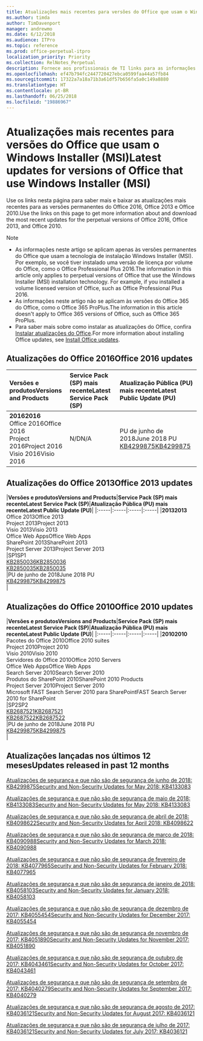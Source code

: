 ```yaml
---
title: Atualizações mais recentes para versões do Office que usam o Windows Installer (MSI)
ms.author: timda
author: TimDavenport
manager: andrewmo
ms.date: 6/12/2018
ms.audience: ITPro
ms.topic: reference
ms.prod: office-perpetual-itpro
localization_priority: Priority
ms.collection: RelNotes_Perpetual
description: Fornece aos profissionais de TI links para as informações de atualização mais recentes para as versões permanentes do Office 2016, Office 2013 e Office 2010
ms.openlocfilehash: ef47b794fc2447720427ebca0599faa44a57fb84
ms.sourcegitcommit: 17322a7a18a71b3a61df57b656fa5a0c149a8880
ms.translationtype: HT
ms.contentlocale: pt-BR
ms.lasthandoff: 06/25/2018
ms.locfileid: "19886967"
---
```

# <a name="latest-updates-for-versions-of-office-that-use-windows-installer-msi"></a><span data-ttu-id="52cd0-103">Atualizações mais recentes para versões do Office que usam o Windows Installer (MSI)</span><span class="sxs-lookup"><span data-stu-id="52cd0-103">Latest updates for versions of Office that use Windows Installer (MSI)</span></span>

<span data-ttu-id="52cd0-104">Use os links nesta página para saber mais e baixar as atualizações mais recentes para as versões permanentes do Office 2016, Office 2013 e Office 2010.</span><span class="sxs-lookup"><span data-stu-id="52cd0-104">Use the links on this page to get more information about and download the most recent updates for the perpetual versions of Office 2016, Office 2013, and Office 2010.</span></span>
  
 
> [!NOTE]
> - <span data-ttu-id="52cd0-p101">As informações neste artigo se aplicam apenas às versões permanentes do Office que usam a tecnologia de instalação Windows Installer (MSI). Por exemplo, se você tiver instalado uma versão de licença por volume do Office, como o Office Professional Plus 2016.</span><span class="sxs-lookup"><span data-stu-id="52cd0-p101">The information in this article only applies to perpetual versions of Office that use the Windows Installer (MSI) installation technology. For example, if you installed a volume licensed version of Office, such as Office Professional Plus 2016.</span></span>
> - <span data-ttu-id="52cd0-107">As informações neste artigo não se aplicam às versões do Office 365 do Office, como o Office 365 ProPlus.</span><span class="sxs-lookup"><span data-stu-id="52cd0-107">The information in this article doesn't apply to Office 365 versions of Office, such as Office 365 ProPlus.</span></span>
> - <span data-ttu-id="52cd0-108">Para saber mais sobre como instalar as atualizações do Office, confira [Instalar atualizações do Office](https://support.office.com/article/2ab296f3-7f03-43a2-8e50-46de917611c5).</span><span class="sxs-lookup"><span data-stu-id="52cd0-108">For more information about installing Office updates, see [Install Office updates](https://support.office.com/article/2ab296f3-7f03-43a2-8e50-46de917611c5).</span></span> 


## <a name="office-2016-updates"></a><span data-ttu-id="52cd0-109">Atualizações do Office 2016</span><span class="sxs-lookup"><span data-stu-id="52cd0-109">Office 2016 updates</span></span>

|<span data-ttu-id="52cd0-110">**Versões e produtos**</span><span class="sxs-lookup"><span data-stu-id="52cd0-110">**Versions and Products**</span></span>|<span data-ttu-id="52cd0-111">**Service Pack (SP) mais recente**</span><span class="sxs-lookup"><span data-stu-id="52cd0-111">**Latest Service Pack (SP)**</span></span>|<span data-ttu-id="52cd0-112">**Atualização Pública (PU) mais recente**</span><span class="sxs-lookup"><span data-stu-id="52cd0-112">**Latest Public Update (PU)**</span></span>|
|:-----|:-----|:-----|
|<span data-ttu-id="52cd0-113">**2016**</span><span class="sxs-lookup"><span data-stu-id="52cd0-113">**2016**</span></span> <br/> <span data-ttu-id="52cd0-114">Office 2016</span><span class="sxs-lookup"><span data-stu-id="52cd0-114">Office 2016</span></span>  <br/> <span data-ttu-id="52cd0-115">Project 2016</span><span class="sxs-lookup"><span data-stu-id="52cd0-115">Project 2016</span></span>  <br/> <span data-ttu-id="52cd0-116">Visio 2016</span><span class="sxs-lookup"><span data-stu-id="52cd0-116">Visio 2016</span></span>  <br/> |<span data-ttu-id="52cd0-117">N/D</span><span class="sxs-lookup"><span data-stu-id="52cd0-117">N/A</span></span>  <br/> |<span data-ttu-id="52cd0-118">PU de junho de 2018</span><span class="sxs-lookup"><span data-stu-id="52cd0-118">June 2018 PU</span></span>  <br/> [<span data-ttu-id="52cd0-119">KB4299875</span><span class="sxs-lookup"><span data-stu-id="52cd0-119">KB4299875</span></span>](https://support.microsoft.com/pt-BR/help/4299875) <br/> |
   
## <a name="office-2013-updates"></a><span data-ttu-id="52cd0-120">Atualizações do Office 2013</span><span class="sxs-lookup"><span data-stu-id="52cd0-120">Office 2013 updates</span></span>

|<span data-ttu-id="52cd0-121">**Versões e produtos**</span><span class="sxs-lookup"><span data-stu-id="52cd0-121">**Versions and Products**</span></span>|<span data-ttu-id="52cd0-122">**Service Pack (SP) mais recente**</span><span class="sxs-lookup"><span data-stu-id="52cd0-122">**Latest Service Pack (SP)**</span></span>|<span data-ttu-id="52cd0-123">**Atualização Pública (PU) mais recente**</span><span class="sxs-lookup"><span data-stu-id="52cd0-123">**Latest Public Update (PU)**</span></span>|
|:-----|:-----|:-----|:-----|
|<span data-ttu-id="52cd0-124">**2013**</span><span class="sxs-lookup"><span data-stu-id="52cd0-124">**2013**</span></span> <br/> <span data-ttu-id="52cd0-125">Office 2013</span><span class="sxs-lookup"><span data-stu-id="52cd0-125">Office 2013</span></span>  <br/> <span data-ttu-id="52cd0-126">Project 2013</span><span class="sxs-lookup"><span data-stu-id="52cd0-126">Project 2013</span></span>  <br/> <span data-ttu-id="52cd0-127">Visio 2013</span><span class="sxs-lookup"><span data-stu-id="52cd0-127">Visio 2013</span></span>  <br/> <span data-ttu-id="52cd0-128">Office Web Apps</span><span class="sxs-lookup"><span data-stu-id="52cd0-128">Office Web Apps</span></span>  <br/> <span data-ttu-id="52cd0-129">SharePoint 2013</span><span class="sxs-lookup"><span data-stu-id="52cd0-129">SharePoint 2013</span></span>  <br/> <span data-ttu-id="52cd0-130">Project Server 2013</span><span class="sxs-lookup"><span data-stu-id="52cd0-130">Project Server 2013</span></span>  <br/> |<span data-ttu-id="52cd0-131">SP1</span><span class="sxs-lookup"><span data-stu-id="52cd0-131">SP1</span></span> <br/> [<span data-ttu-id="52cd0-132">KB2850036</span><span class="sxs-lookup"><span data-stu-id="52cd0-132">KB2850036</span></span>](https://support.microsoft.com/kb/2850036) <br/>[<span data-ttu-id="52cd0-133">KB2850035</span><span class="sxs-lookup"><span data-stu-id="52cd0-133">KB2850035</span></span>](https://support.microsoft.com/kb/2850035) <br/> |<span data-ttu-id="52cd0-134">PU de junho de 2018</span><span class="sxs-lookup"><span data-stu-id="52cd0-134">June 2018 PU</span></span>  <br/> [<span data-ttu-id="52cd0-135">KB4299875</span><span class="sxs-lookup"><span data-stu-id="52cd0-135">KB4299875</span></span>](https://support.microsoft.com/pt-BR/help/4299875) <br/> |
   
## <a name="office-2010-updates"></a><span data-ttu-id="52cd0-136">Atualizações do Office 2010</span><span class="sxs-lookup"><span data-stu-id="52cd0-136">Office 2010 updates</span></span>

|<span data-ttu-id="52cd0-137">**Versões e produtos**</span><span class="sxs-lookup"><span data-stu-id="52cd0-137">**Versions and Products**</span></span>|<span data-ttu-id="52cd0-138">**Service Pack (SP) mais recente**</span><span class="sxs-lookup"><span data-stu-id="52cd0-138">**Latest Service Pack (SP)**</span></span>|<span data-ttu-id="52cd0-139">**Atualização Pública (PU) mais recente**</span><span class="sxs-lookup"><span data-stu-id="52cd0-139">**Latest Public Update (PU)**</span></span>|
|:-----|:-----|:-----|:-----|
|<span data-ttu-id="52cd0-140">**2010**</span><span class="sxs-lookup"><span data-stu-id="52cd0-140">**2010**</span></span> <br/> <span data-ttu-id="52cd0-141">Pacotes do Office 2010</span><span class="sxs-lookup"><span data-stu-id="52cd0-141">Office 2010 suites</span></span>  <br/> <span data-ttu-id="52cd0-142">Project 2010</span><span class="sxs-lookup"><span data-stu-id="52cd0-142">Project 2010</span></span>  <br/> <span data-ttu-id="52cd0-143">Visio 2010</span><span class="sxs-lookup"><span data-stu-id="52cd0-143">Visio 2010</span></span>  <br/> <span data-ttu-id="52cd0-144">Servidores do Office 2010</span><span class="sxs-lookup"><span data-stu-id="52cd0-144">Office 2010 Servers</span></span>  <br/> <span data-ttu-id="52cd0-145">Office Web Apps</span><span class="sxs-lookup"><span data-stu-id="52cd0-145">Office Web Apps</span></span>  <br/> <span data-ttu-id="52cd0-146">Search Server 2010</span><span class="sxs-lookup"><span data-stu-id="52cd0-146">Search Server 2010</span></span>  <br/> <span data-ttu-id="52cd0-147">Produtos do SharePoint 2010</span><span class="sxs-lookup"><span data-stu-id="52cd0-147">SharePoint 2010 Products</span></span>  <br/> <span data-ttu-id="52cd0-148">Project Server 2010</span><span class="sxs-lookup"><span data-stu-id="52cd0-148">Project Server 2010</span></span>  <br/> <span data-ttu-id="52cd0-149">Microsoft FAST Search Server 2010 para SharePoint</span><span class="sxs-lookup"><span data-stu-id="52cd0-149">FAST Search Server 2010 for SharePoint</span></span>  <br/> |<span data-ttu-id="52cd0-150">SP2</span><span class="sxs-lookup"><span data-stu-id="52cd0-150">SP2</span></span> <br/>[<span data-ttu-id="52cd0-151">KB2687521</span><span class="sxs-lookup"><span data-stu-id="52cd0-151">KB2687521</span></span>](https://support.microsoft.com/kb/2687521) <br/> [<span data-ttu-id="52cd0-152">KB2687522</span><span class="sxs-lookup"><span data-stu-id="52cd0-152">KB2687522</span></span>](https://support.microsoft.com/kb/2687522) <br/> |<span data-ttu-id="52cd0-153">PU de junho de 2018</span><span class="sxs-lookup"><span data-stu-id="52cd0-153">June 2018 PU</span></span> <br/>[<span data-ttu-id="52cd0-154">KB4299875</span><span class="sxs-lookup"><span data-stu-id="52cd0-154">KB4299875</span></span>](https://support.microsoft.com/pt-BR/help/4299875) <br/>|
   

   
## <a name="updates-released-in-past-12-months"></a><span data-ttu-id="52cd0-155">Atualizações lançadas nos últimos 12 meses</span><span class="sxs-lookup"><span data-stu-id="52cd0-155">Updates released in past 12 months</span></span>

[<span data-ttu-id="52cd0-156">Atualizações de segurança e que não são de segurança de junho de 2018: KB4299875</span><span class="sxs-lookup"><span data-stu-id="52cd0-156">Security and Non-Security Updates for May 2018: KB4133083 </span></span>](https://support.microsoft.com/help/4299875)  

[<span data-ttu-id="52cd0-157">Atualizações de segurança e que não são de segurança de maio de 2018: KB4133083</span><span class="sxs-lookup"><span data-stu-id="52cd0-157">Security and Non-Security Updates for May 2018: KB4133083 </span></span>](https://support.microsoft.com/pt-BR/help/4133083)
  
[<span data-ttu-id="52cd0-158">Atualizações de segurança e que não são de segurança de abril de 2018: KB4098622</span><span class="sxs-lookup"><span data-stu-id="52cd0-158">Security and Non-Security Updates for April 2018: KB4098622</span></span>](https://support.microsoft.com/pt-BR/help/4098622) 
  
[<span data-ttu-id="52cd0-159">Atualizações de segurança e que não são de segurança de março de 2018: KB4090988</span><span class="sxs-lookup"><span data-stu-id="52cd0-159">Security and Non-Security Updates for March 2018: KB4090988</span></span>](https://support.microsoft.com/pt-BR/help/4090988)  
  
[<span data-ttu-id="52cd0-160">Atualizações de segurança e que não são de segurança de fevereiro de 2018: KB4077965</span><span class="sxs-lookup"><span data-stu-id="52cd0-160">Security and Non-Security Updates for February 2018: KB4077965</span></span>](https://support.microsoft.com/help/4077965)  
  
[<span data-ttu-id="52cd0-161">Atualizações de segurança e que não são de segurança de janeiro de 2018: KB4058103</span><span class="sxs-lookup"><span data-stu-id="52cd0-161">Security and Non-Security Updates for January 2018: KB4058103</span></span>](https://support.microsoft.com/help/4058103)   
  
[<span data-ttu-id="52cd0-162">Atualizações de segurança e que não são de segurança de dezembro de 2017: KB4055454</span><span class="sxs-lookup"><span data-stu-id="52cd0-162">Security and Non-Security Updates for December 2017: KB4055454</span></span>](https://support.microsoft.com/help/4055454)   
  
[<span data-ttu-id="52cd0-163">Atualizações de segurança e que não são de segurança de novembro de 2017: KB4051890</span><span class="sxs-lookup"><span data-stu-id="52cd0-163">Security and Non-Security Updates for November 2017: KB4051890</span></span>](https://support.microsoft.com/help/4051890)   
  
[<span data-ttu-id="52cd0-164">Atualizações de segurança e que não são de segurança de outubro de 2017: KB4043461</span><span class="sxs-lookup"><span data-stu-id="52cd0-164">Security and Non-Security Updates for October 2017: KB4043461</span></span>](https://support.microsoft.com/help/4043461)   
  
[<span data-ttu-id="52cd0-165">Atualizações de segurança e que não são de segurança de setembro de 2017: KB4040279</span><span class="sxs-lookup"><span data-stu-id="52cd0-165">Security and Non-Security Updates for September 2017: KB4040279</span></span>](https://support.microsoft.com/help/4040279)   
  
[<span data-ttu-id="52cd0-166">Atualizações de segurança e que não são de segurança de agosto de 2017: KB4036121</span><span class="sxs-lookup"><span data-stu-id="52cd0-166">Security and Non-Security Updates for August 2017: KB4036121</span></span>](https://support.microsoft.com/help/4036121)   
  
[<span data-ttu-id="52cd0-167">Atualizações de segurança e que não são de segurança de julho de 2017: KB4036121</span><span class="sxs-lookup"><span data-stu-id="52cd0-167">Security and Non-Security Updates for July 2017: KB4036121</span></span>](https://support.microsoft.com/help/4033107)   
   
  
